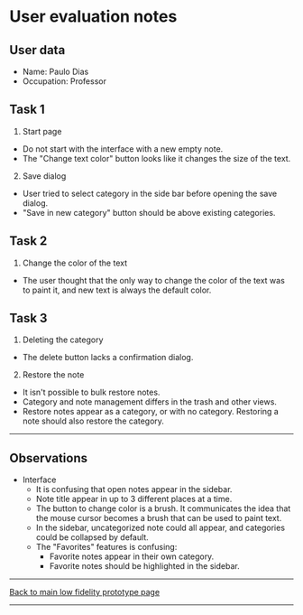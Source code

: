 # User evaluation notes

## User data

- Name: Paulo Dias
- Occupation: Professor

## Task 1

1. Start page
  - Do not start with the interface with a new empty note.
  - The "Change text color" button looks like it changes the size of the text.
2. Save dialog
  - User tried to select category in the side bar before opening the save dialog.
  - "Save in new category" button should be above existing categories.

## Task 2

1. Change the color of the text
  - The user thought that the only way to change the color of the text was to
    paint it, and new text is always the default color.

## Task 3

1. Deleting the category
  - The delete button lacks a confirmation dialog.
2. Restore the note
  - It isn't possible to bulk restore notes.
  - Category and note management differs in the trash and other views.
  - Restore notes appear as a category, or with no category. Restoring a note
    should also restore the category.

---

## Observations

- Interface
  - It is confusing that open notes appear in the sidebar.
  - Note title appear in up to 3 different places at a time.
  - The button to change color is a brush. It communicates the idea that the
    mouse cursor becomes a brush that can be used to paint text.
  - In the sidebar, uncategorized note could all appear, and categories could
    be collapsed by default.
  - The "Favorites" features is confusing:
    - Favorite notes appear in their own category.
    - Favorite notes should be highlighted in the sidebar.

---
[Back to main low fidelity prototype page](../e_stage_4_functional_prototype_and_evaluation.md)

---

